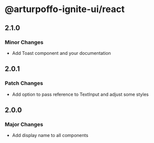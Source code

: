 # @arturpoffo-ignite-ui/react

## 2.1.0

### Minor Changes

- Add Toast component and your documentation

## 2.0.1

### Patch Changes

- Add option to pass reference to TextInput and adjust some styles

## 2.0.0

### Major Changes

- Add display name to all components
